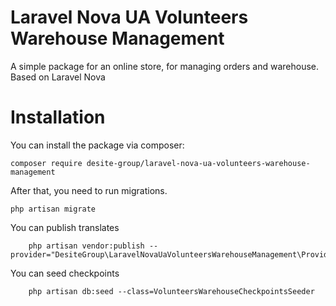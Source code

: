 # Laravel Nova UA Volunteers Warehouse Management
A simple package for an online store, for managing orders and warehouse. Based on Laravel Nova

# Installation

You can install the package via composer:

    composer require desite-group/laravel-nova-ua-volunteers-warehouse-management

After that, you need to run migrations.

    php artisan migrate
You can publish translates

```
    php artisan vendor:publish --provider="DesiteGroup\LaravelNovaUaVolunteersWarehouseManagement\Providers\WarehouseServiceProvider"
```
You can seed checkpoints

```
    php artisan db:seed --class=VolunteersWarehouseCheckpointsSeeder
```
